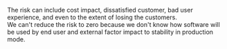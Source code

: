 The risk can include cost impact, dissatisfied customer, bad user experience, and even to the extent of losing the customers. <br>
We can't reduce the risk to zero because we don't know how software will be used by end user and external factor impact to stability in production mode.